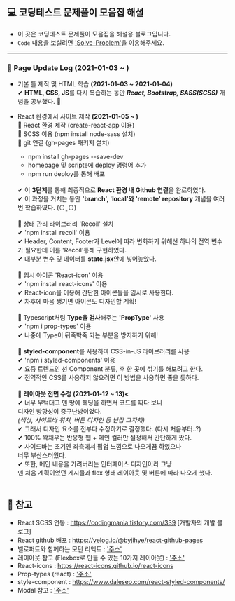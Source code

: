 ## 💻 코딩테스트 문제풀이 모음집 해설
+ 이 곳은 코딩테스트 문제풀이 모음집을 해설용 블로그입니다.
+ ``` Code ``` 내용을 보실려면 ['Solve-Problem'](https://github.com/Wisesaturn/Solve-Problem "재한쓰의 코딩테스트 문제풀이 모음집")을 이용해주세요.
---
### 🤗 Page Update Log (2021-01-03 ~ )
+ 기본 틀 제작 및 HTML 학습 <b>(2021-01-03 ~ 2021-01-04)</b>  
  ✔ <b>HTML, CSS, JS</b>를 다시 복습하는 동안 <b><em>React, Bootstrap, SASS(SCSS)</b></em> 개념을 공부했다. 👀

+ React 환경에서 사이트 제작 <b>(2021-01-05 ~ )</b>  
   🔸 React 환경 제작 (create-react-app 이용)  
   🔸 SCSS 이용 (npm install node-sass 설치)  
   🔸 git 연결 (gh-pages 패키지 설치)
   + npm install gh-pages --save-dev  
   + homepage 및 scripte에 deploy 명령어 추가  
   + npm run deploy를 통해 배포
   <br>
   ✔ 이 <b>3단계</b>를 통해 최종적으로 <b>React 환경 내 Github 연결</b>을 완료하였다.
   <br>
   ✔ 이 과정을 거치는 동안 <b>'branch', 'local'와 'remote' repository</b> 개념을 여러 번 학습하였다. (⊙ˍ⊙)  
   <br>
   <br>
   🔸 상태 관리 라이브러리 'Recoil' 설치<br>
   ✔ 'npm install recoil' 이용 <br>  
   ✔ Header, Content, Footer가 Level에 따라 변화하기 위해선 하나의 전역 변수가 필요한데 이를 'Recoil'통해 구현하였다.<br>  
   ✔ 대부분 변수 및 데이터를 <b>state.jsx</b>안에 넣어놓았다.
   <br>
   <br>
   🔸 임시 아이콘 'React-icon' 이용<br>
   ✔ 'npm install react-icons' 이용<br>
   ✔ React-icon을 이용해 간단한 아이콘들을 임시로 사용한다.<br>
   ✔ 차후에 마음 생기면 아이콘도 디자인할 계획! <br>
   <br>
   🔸 Typescript처럼 <b>Type을 검사</b>해주는 <b>'PropType'</b> 사용<br>
   ✔ 'npm i prop-types' 이용<br>
   ✔ 나중에 Type이 뒤죽박죽 되는 부분을 방지하기 위해! <br>
   <br>
   🔸 <b>styled-component</b>를 사용하여 CSS-in-JS 라이브러리를 사용<br>
   ✔ 'npm i styled-components' 이용<br>
   ✔ 요즘 트렌드인 선 Component 분류, 후 한 곳에 섞기를 해보려고 한다.<br>
   ✔ 전역적인 CSS를 사용하지 않으려면 이 방법을 사용하면 좋을 듯하다. <br>
   <br>
   🔸 <b>레이아웃 전면 수정 (2021-01-12 ~ 13)<</b> <br>
   ✔ 너무 무턱대고 맨 땅에 헤딩을 하면서 코드를 짜다 보니 <br> 
   디자인 방향성이 중구난방이었다.<br>
   <em>(색상, 사이드바 위치, 버튼 디자인 등 난잡 그자체)</em> <br>
   ✔ 그래서 디자인 요소를 전부다 수정하기로 결정했다. (다시 처음부터..?) <Br>
   ✔ 100% 꽉채우는 반응형 웹 + 메인 컬러만 설정해서 간단하게 짰다. <br>
   ✔ 사이드바는 초기엔 좌측에서 팝업 느낌으로 나오게끔 하였으나 <br>
      너무 부산스러웠다. <br>
   ✔ 또한, 메인 내용을 가려버리는 인터페이스 디자인이라 그냥<br>
   맨 처음 계획이었던 게시물과 flex 형태 레이아웃 및 버튼에 따라 나오게 했다. <br>
    <br>
   
## 📎 참고  
+ React SCSS 연동 : https://codingmania.tistory.com/339 [개발자의 개발 블로그]
+ React github 배포 : https://velog.io/@byjihye/react-github-pages
+ 벨로퍼트와 함께하는 모던 리액트 : ['주소'](https://react.vlpt.us/ "벨로퍼트와 함께하는 모던 리액트")
+ 레이아웃 참고 (Flexbox로 만들 수 있는 10가지 레이아웃) : ['주소'](https://d2.naver.com/helloworld/8540176 "flexbox로 만들 수 있는 10가지 레이아웃")
+ React-icons : https://react-icons.github.io/react-icons
+ Prop-types (react) : ['주소'](https://ko.reactjs.org/docs/typechecking-with-proptypes.html "PropTypes와 함께 하는 타입 검사")
+ style-component : https://www.daleseo.com/react-styled-components/
+ Modal 참고 : ['주소'](https://medium.com/@bestseob93/%ED%9A%A8%EC%9C%A8%EC%A0%81%EC%9D%B8-%EB%A6%AC%EC%95%A1%ED%8A%B8-%EB%AA%A8%EB%8B%AC-react-modal-%EB%A7%8C%EB%93%A4%EA%B8%B0-bd003458e9d "효율적인 리액트 모달(react-modal) 만들기")
